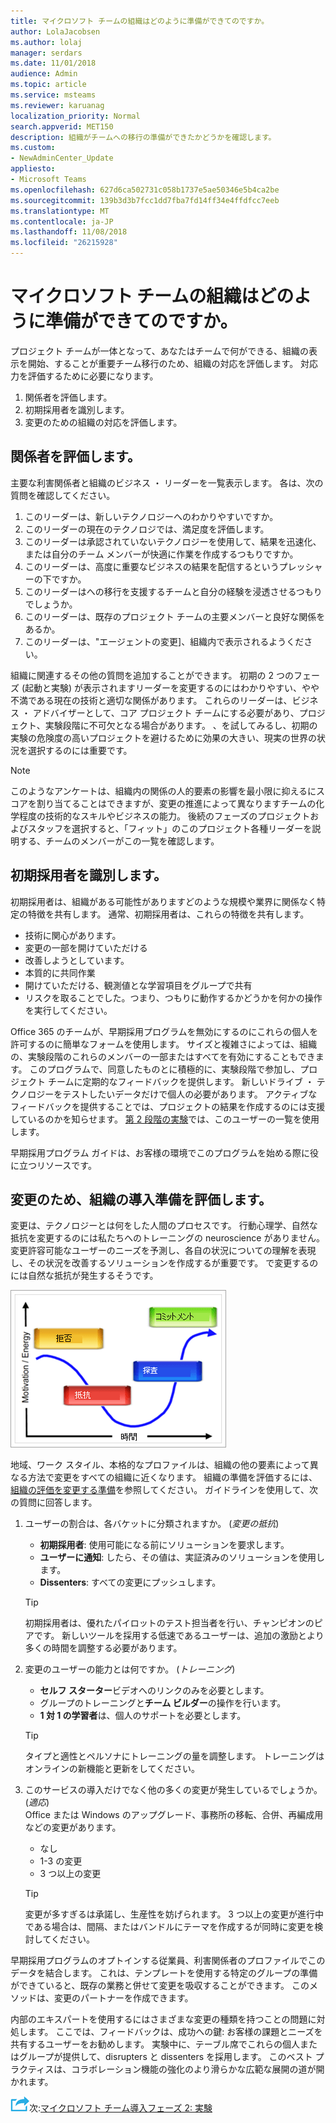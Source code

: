 ```yaml
---
title: マイクロソフト チームの組織はどのように準備ができてのですか。
author: LolaJacobsen
ms.author: lolaj
manager: serdars
ms.date: 11/01/2018
audience: Admin
ms.topic: article
ms.service: msteams
ms.reviewer: karuanag
localization_priority: Normal
search.appverid: MET150
description: 組織がチームへの移行の準備ができたかどうかを確認します。
ms.custom:
- NewAdminCenter_Update
appliesto:
- Microsoft Teams
ms.openlocfilehash: 627d6ca502731c058b1737e5ae50346e5b4ca2be
ms.sourcegitcommit: 139b3d3b7fcc1dd7fba7fd14ff34e4ffdfcc7eeb
ms.translationtype: MT
ms.contentlocale: ja-JP
ms.lasthandoff: 11/08/2018
ms.locfileid: "26215928"
---
```

# <a name="how-ready-is-your-organization-for-microsoft-teams"></a>マイクロソフト チームの組織はどのように準備ができてのですか。

プロジェクト チームが一体となって、あなたはチームで何ができる、組織の表示を開始、することが重要チーム移行のため、組織の対応を評価します。 対応力を評価するために必要になります。

1. 関係者を評価します。
2. 初期採用者を識別します。
3. 変更のための組織の対応を評価します。 

## <a name="assess-your-stakeholders"></a>関係者を評価します。

主要な利害関係者と組織のビジネス ・ リーダーを一覧表示します。 各は、次の質問を確認してください。
 
1. このリーダーは、新しいテクノロジーへのわかりやすいですか。
2. このリーダーの現在のテクノロジでは、満足度を評価します。
3. このリーダーは承認されていないテクノロジーを使用して、結果を迅速化、または自分のチーム メンバーが快適に作業を作成するつもりですか。
4. このリーダーは、高度に重要なビジネスの結果を配信するというプレッシャーの下ですか。 
5. このリーダーはへの移行を支援するチームと自分の経験を浸透させるつもりでしょうか。
6. このリーダーは、既存のプロジェクト チームの主要メンバーと良好な関係をあるか。
7. このリーダーは、"エージェントの変更]、組織内で表示されるようください。  

組織に関連するその他の質問を追加することができます。 初期の 2 つのフェーズ (起動と実験) が表示されますリーダーを変更するのにはわかりやすい、やや不満である現在の技術と適切な関係があります。 これらのリーダーは、ビジネス ・ アドバイザーとして、コア プロジェクト チームにする必要があり、プロジェクト、実験段階に不可欠となる場合があります。 、を試してみるし、初期の実験の危険度の高いプロジェクトを避けるために効果の大きい、現実の世界の状況を選択するのには重要です。
   
> [!NOTE]
> このようなアンケートは、組織内の関係の人的要素の影響を最小限に抑えるにスコアを割り当てることはできますが、変更の推進によって異なりますチームの化学程度の技術的なスキルやビジネスの能力。 後続のフェーズのプロジェクトおよびスタッフを選択すると、「フィット」のこのプロジェクト各種リーダーを説明する、チームのメンバーがこの一覧を確認します。 

## <a name="identify-early-adopters"></a>初期採用者を識別します。

初期採用者は、組織がある可能性がありますどのような規模や業界に関係なく特定の特徴を共有します。 通常、初期採用者は、これらの特徴を共有します。

- 技術に関心があります。
- 変更の一部を開けていただける
- 改善しようとしています。
- 本質的に共同作業
- 開けていただける、観測値とな学習項目をグループで共有
- リスクを取ることでした。つまり、つもりに動作するかどうかを何かの操作を実行してください。

Office 365 のチームが、早期採用プログラムを無効にするのにこれらの個人を許可するのに簡単なフォームを使用します。 サイズと複雑さによっては、組織の、実験段階のこれらのメンバーの一部またはすべてを有効にすることもできます。 このプログラムで、同意したものとに積極的に、実験段階で参加し、プロジェクト チームに定期的なフィードバックを提供します。 新しいドライブ ・ テクノロジーをテストしたいデータだけで個人の必要があります。 アクティブなフィードバックを提供することでは、プロジェクトの結果を作成するのには支援しているのかを知らせます。 [第 2 段階の実験](teams-adoption-phase2-experiment.md)では、このユーザーの一覧を使用します。

早期採用プログラム ガイドは、お客様の環境でこのプログラムを始める際に役に立つリソースです。  
 
## <a name="assess-your-organizations-readiness-for-change"></a>変更のため、組織の導入準備を評価します。

変更は、テクノロジーとは何をした人間のプロセスです。 行動心理学、自然な抵抗を変更するのには私たちへのトレーニングの neuroscience がありません。 変更許容可能なユーザーのニーズを予測し、各自の状況についての理解を表現し、その状況を改善するソリューションを作成するが重要です。 で変更するのには自然な抵抗が発生するそうです。  

![抵抗を変更するには](media/teams-adoption-resistance.png)

地域、ワーク スタイル、本格的なプロファイルは、組織の他の要素によって異なる方法で変更をすべての組織に近くなります。 組織の準備を評価するには、[組織の評価を変更する準備](upgrade-org-change-readiness.md)を参照してください。 ガイドラインを使用して、次の質問に回答します。

1. ユーザーの割合は、各バケットに分類されますか。 (*変更の抵抗*)
    - **初期採用者**: 使用可能になる前にソリューションを要求します。
    - **ユーザーに通知**: したら、その値は、実証済みのソリューションを使用します。
    - **Dissenters**: すべての変更にプッシュします。
    
   > [!TIP]
   > 初期採用者は、優れたパイロットのテスト担当者を行い、チャンピオンのピアです。 新しいツールを採用する低速であるユーザーは、追加の激励とより多くの時間を調整する必要があります。 

2. 変更のユーザーの能力とは何ですか。 (*トレーニング*)
    - **セルフ スターター**ビデオへのリンクのみを必要とします。
    - グループのトレーニングと**チーム ビルダー**の操作を行います。
    - **1 対 1 の学習者**は、個人のサポートを必要とします。

    > [!TIP]
    > タイプと適性とペルソナにトレーニングの量を調整します。 トレーニングはオンラインの新機能と更新をしてください。

3. このサービスの導入だけでなく他の多くの変更が発生しているでしょうか。 (*適応*) <br/>Office または Windows のアップグレード、事務所の移転、合併、再編成用などの変更があります。
    - なし
    - 1-3 の変更
    - 3 つ以上の変更
 
    > [!TIP] 
    > 変更が多すぎるは承諾し、生産性を妨げられます。 3 つ以上の変更が進行中である場合は、間隔、またはバンドルにテーマを作成するが同時に変更を検討してください。  

早期採用プログラムのオプトインする従業員、利害関係者のプロファイルでこのデータを結合します。 これは、テンプレートを使用する特定のグループの準備ができていると、既存の業務と併せて変更を吸収することができます。 このメソッドは、変更のパートナーを作成できます。

内部のエキスパートを使用するにはさまざまな変更の種類を持つことの問題に対処します。 ここでは、フィードバックは、成功への鍵: お客様の課題とニーズを共有するユーザーをお勧めします。 実験中に、テーブル席でこれらの個人またはグループが提供して、disrupters と dissenters を採用します。 このベスト プラクティスは、コラボレーション機能の強化のより滑らかな広範な展開の道が開かれます。  

![次の手順を実行アイコン](media/teams-adoption-next-icon.png)次:[マイクロソフト チーム導入フェーズ 2: 実験](teams-adoption-phase2-experiment.md) 